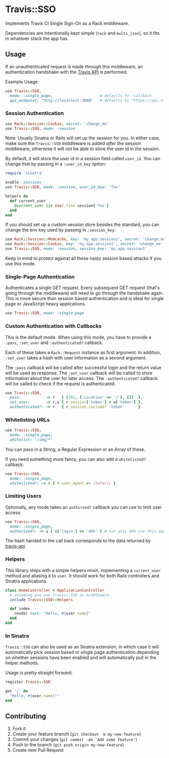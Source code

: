 # Travis::SSO

Implements Travis CI Single Sign-On as a Rack middleware.

Dependencies are intentionally kept simple (`rack` and `multi_json`), so it fits in whatever stack the app has.

## Usage

If an unauthenticated request is made through this middleware, an authentication handshake with the [Travis API](https://github.com/travis-ci/travis-api) is performed.

Example Usage:

``` ruby
use Travis::SSO,
  mode: :single_page,                     # defaults to :callback
  api_endpoint: "http://localhost:3000"   # defaults to "https://api.travis-ci.org"
```

### Session Authentication

``` ruby
use Rack::Session::Cookie, secret: 'change_me'
use Travis::SSO, mode: :session
```

Note: Usually Sinatra or Rails will set up the session for you. In either case, make sure the `Travis::SSO` middleware is added *after* the session middleware, otherwise it will not be able to store the user id in the session.

By default, it will store the user id in a session field called `user_id`. You can change that by passing in a `:user_id_key` option:

``` ruby
require 'sinatra'

enable :sessions
use Travis::SSO, mode: :session, user_id_key: 'foo'

helpers do
  def current_user
    @current_user ||= User.find session['foo']
  end
end
```

If you should set up a custom session store besides the standard, you can change the env key used by passing in `:session_key`:

``` ruby
use Rack::Session::Memcache, key: 'my_app.session1', secret: 'change_me'
use Rack::Session::Cookie, key: 'my_app.session2', secret: 'change_me'
use Travis::SSO, mode: :session, session_key: 'my_app.session1'
```

Keep in mind to protect against all these nasty session based attacks if you use this mode.

### Single-Page Authentication

Authenticates a single GET request. Every subsequent GET request (that's going through the middleware) will need to go through the handshake again. This is more secure than session based authentication and is ideal for single page or JavaScript heavy applications.

``` ruby
use Travis::SSO, mode: :single_page
```

### Custom Authentication with Callbacks

This is the default mode. When using this mode, you have to provide a `:pass`, `:set_user` and `:authenticated?` callback.

Each of these takes a `Rack::Request` instance as first argument. In addition, `:set_user` takes a hash with user information as a second argument.

The `:pass` callback will be called after successful login and the return value will be used as response.
The `:set_user` callback will be called to store information about the user for later access.
The `:authenticated?` callback will be called to check if the request is authenticated.

``` ruby
use Travis::SSO,
  pass:           -> r   { [301, {'Location' => '/'}, []]  },
  set_user:       -> r,u { r.session['token'] = u['token'] },
  authenticated?: -> r   { r.session.include? 'token'      }
```

### Whitelisting URLs

``` ruby
use Travis::SSO,
  mode: :single_page,
  whitelist: "/img/*"
```

You can pass in a String, a Regular Expression or an Array of these.

If you need something more fancy, you can also add a `whitelisted?` callback:

``` ruby
use Travis::SSO,
  mode: :single_page,
  whitelisted?: -> r { r.user_agent =~ /Safari/ }
```

### Limiting Users

Optionally, any mode takes an `authirzed?` callback you can use to limit user access:

``` ruby
use Travis::SSO,
  mode: :single_page,
  authorized?: -> u { u['login'] == 'dhh' } # let only dhh use this app
```

The hash handed to the call back corresponds to the data returned by [travis-api](https://api.travis-ci.org/docs/#/users/).

### Helpers

This library ships with a simple helpers mixin, implementing a `current_user` method and aliasing it to `user`. It should work for both Rails controllers and Sinatra applications.

``` ruby
class HomeController < ApplicationController
  # assuming you use Travis::SSO as middleware
  include Travis::SSO::Helpers

  def index
    render text: "Hello, #{user.name}"
  end
end
```

### In Sinatra

`Travis::SSO` can also be used as an Sinatra extension, in which case it will automatically pick session based or single page authentication depending on whether sessions have been enabled and will automatically pull in the helper methods.

Usage is pretty straight forward:

``` ruby
register Travis::SSO

get '/' do
  "Hello, #{user.name}!"
end
```

## Contributing

1. Fork it
2. Create your feature branch (`git checkout -b my-new-feature`)
3. Commit your changes (`git commit -am 'Add some feature'`)
4. Push to the branch (`git push origin my-new-feature`)
5. Create new Pull Request
